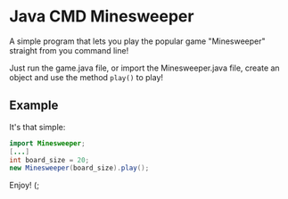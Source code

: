 # Java CMD Minesweeper

A simple program that lets you play the popular game "Minesweeper" straight from you command line!

Just run the game.java file, or import the Minesweeper.java file, create an object and use the method `play()` to play!

## Example

It's that simple:

```java
import Minesweeper;
[...]
int board_size = 20;
new Minesweeper(board_size).play();
```

Enjoy! (;